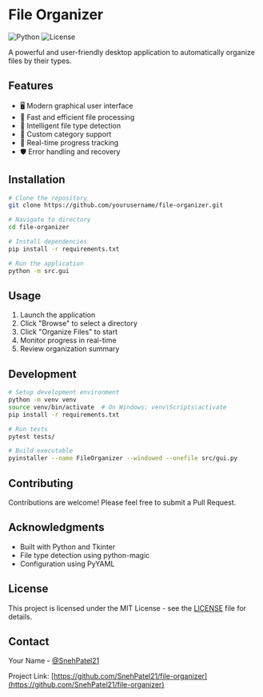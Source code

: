 # File Organizer

![Python](https://img.shields.io/badge/python-3.8%2B-blue)
![License](https://img.shields.io/badge/license-MIT-green)

A powerful and user-friendly desktop application to automatically organize files by their types.

## Features

- 🖥️ Modern graphical user interface
- 🚀 Fast and efficient file processing
- 📁 Intelligent file type detection
- 🎯 Custom category support
- 💫 Real-time progress tracking
- 🛡️ Error handling and recovery

## Installation

```bash
# Clone the repository
git clone https://github.com/yourusername/file-organizer.git

# Navigate to directory
cd file-organizer

# Install dependencies
pip install -r requirements.txt

# Run the application
python -m src.gui
```

## Usage

1. Launch the application
2. Click "Browse" to select a directory
3. Click "Organize Files" to start
4. Monitor progress in real-time
5. Review organization summary

## Development

```bash
# Setup development environment
python -m venv venv
source venv/bin/activate  # On Windows: venv\Scripts\activate
pip install -r requirements.txt

# Run tests
pytest tests/

# Build executable
pyinstaller --name FileOrganizer --windowed --onefile src/gui.py
```

## Contributing

Contributions are welcome! Please feel free to submit a Pull Request.

## Acknowledgments

- Built with Python and Tkinter
- File type detection using python-magic
- Configuration using PyYAML

## License

This project is licensed under the MIT License - see the [LICENSE](LICENSE) file for details.

## Contact

Your Name - [@SnehPatel21](https://github.com/SnehPatel21)

Project Link: [https://github.com/SnehPatel21/file-organizer](https://github.com/SnehPatel21/file-organizer)
